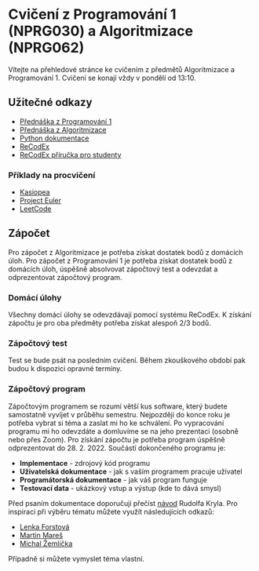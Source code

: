 # Cvičení z Programování 1 (NPRG030) a Algoritmizace (NPRG062)
Vítejte na přehledové stránce ke cvičením z předmětů Algoritmizace a Programování 1. Cvičení se konají vždy v pondělí od 13:10.

## Užitečné odkazy
- [Přednáška z Programování 1](https://ksvi.mff.cuni.cz/~holan)
- [Přednáška z Algoritmizace](https://dl1.cuni.cz/course/view.php?id=8186)
- [Python dokumentace](https://docs.python.org/3/)
- [ReCodEx](https://recodex.mff.cuni.cz)
- [ReCodEx příručka pro studenty](https://www.ms.mff.cuni.cz/ReCodEx/StudentDoc.pdf)

### Příklady na procvičení
- [Kasiopea](https://kasiopea.matfyz.cz)
- [Project Euler](https://projecteuler.net)
- [LeetCode](https://leetcode.com)

## Zápočet
Pro zápočet z Algoritmizace je potřeba získat dostatek bodů z domácích úloh. Pro zápočet z Programování 1 je potřeba získat dostatek bodů z domácích úloh, úspěšně absolvovat zápočtový test a odevzdat a odprezentovat zápočtový program.

### Domácí úlohy
Všechny domácí úlohy se odevzdávají pomocí systému ReCodEx. K získání zápočtu je pro oba předměty potřeba získat alespoň 2/3 bodů.

### Zápočtový test
Test se bude psát na posledním cvičení. Během zkouškového období pak budou k dispozici opravné termíny.

### Zápočtový program
Zápočtovým programem se rozumí větší kus software, který budete samostatně vyvíjet v průběhu semestru. Nejpozději do konce roku je potřeba vybrat si téma a zaslat mi ho ke schválení. Po vypracování programu mi ho odevzdáte a domluvíme se na jeho prezentaci (osobně nebo přes Zoom). Pro získání zápočtu je potřeba program úspěšně odprezentovat do 28. 2. 2022. Součástí dokončeného programu je:

- __Implementace__ - zdrojový kód programu
- __Uživatelská dokumentace__ - jak s vaším programem pracuje uživatel
- __Programátorská dokumentace__ - jak váš program funguje
- __Testovací data__ - ukázkový vstup a výstup (kde to dává smysl)

Před psaním dokumentace doporučuji přečíst [návod](https://ksvi.mff.cuni.cz/~kryl/dokumentace.htm) Rudolfa Kryla. Pro inspiraci při výběru tématu můžete využít následujících odkazů:

- [Lenka Forstová](https://www.ms.mff.cuni.cz/~forstova/pgmZ/Zapoctaky.html)
- [Martin Mareš](https://mj.ucw.cz/vyuka/zap)
- [Michal Žemlička](http://www.ms.mff.cuni.cz/~zemlicka/vyuka/NMIN101/namety/)

Případně si můžete vymyslet téma vlastní.
